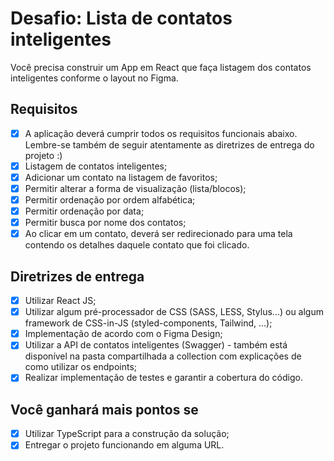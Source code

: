# Desafio: Lista de contatos inteligentes

Você precisa construir um App em React que faça listagem dos contatos inteligentes conforme o layout no Figma.

## Requisitos

- [x] A aplicação deverá cumprir todos os requisitos funcionais abaixo. Lembre-se também de seguir atentamente as diretrizes de entrega do projeto :)
- [x] Listagem de contatos inteligentes;
- [x] Adicionar um contato na listagem de favoritos;
- [x] Permitir alterar a forma de visualização (lista/blocos);
- [x] Permitir ordenação por ordem alfabética;
- [x] Permitir ordenação por data;
- [x] Permitir busca por nome dos contatos;
- [x] Ao clicar em um contato, deverá ser redirecionado para uma tela contendo os detalhes daquele contato que foi clicado.

## Diretrizes de entrega

- [x] Utilizar React JS;
- [x] Utilizar algum pré-processador de CSS (SASS, LESS, Stylus...) ou algum framework de CSS-in-JS (styled-components, Tailwind, …);
- [x] Implementação de acordo com o Figma Design;
- [x] Utilizar a API de contatos inteligentes (Swagger) - também está disponível na pasta compartilhada a collection com explicações de como utilizar os endpoints;
- [x] Realizar implementação de testes e garantir a cobertura do código.

## Você ganhará mais pontos se

- [x] Utilizar TypeScript para a construção da solução;
- [x] Entregar o projeto funcionando em alguma URL.
